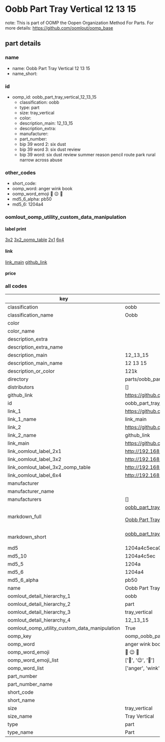 # Oobb Part Tray Vertical 12 13 15  

note: This is part of OOMP the Oopen Organization Method For Parts. For more details: https://github.com/oomlout/oomp_base

##  part details





### name
* name: Oobb Part Tray Vertical 12 13 15
* name_short: 
### id
* oomp_id: oobb_part_tray_vertical_12_13_15
  * classification: oobb
  * type: part
  * size: tray_vertical
  * color: 
  * description_main: 12_13_15
  * description_extra: 
  * manufacturer: 
  * part_number: 
  * bip 39 word 2: six dust
  * bip 39 word 3: six dust review
  * bip 39 word: six dust review summer reason pencil route park rural narrow across abuse

### other_codes
* short_code: 
* oomp_word: anger wink book
* oomp_word_emoji :anger: :wink: :book:
* md5_6_alpha: pb50
* md5_6: 1204a4






### oomlout_oomp_utility_custom_data_manipulation
#### label print
[3x2](http://192.168.1.245:1112/?label=oomp%20pb50)
[3x2_oomp_table](http://192.168.1.107:1112/?label=oomp%20pb50)
[2x1](http://192.168.1.242:1112/?label=oomp%20pb50)
[6x4](http://192.168.1.55:1112/?label=oomp%20pb50)    

#### link

[link_main](https://github.com/oomlout/oomlout_oomp_current_version_messy/tree/main/parts/oobb_part_tray_vertical_12_13_15) [github_link](https://github.com/oomlout/oomlout_oomp_part_src/tree/main/parts/oobb_part_tray_vertical_12_13_15)                             

#### price







### all codes 
| key | value |  
| --- | --- |  
| classification | oobb |  
| classification_name | Oobb |  
| color |  |  
| color_name |  |  
| description_extra |  |  
| description_extra_name |  |  
| description_main | 12_13_15 |  
| description_main_name | 12 13 15 |  
| description_or_color | 121k |  
| directory | parts/oobb_part_tray_vertical_12_13_15 |  
| distributors | [] |  
| github_link | https://github.com/oomlout/oomlout_oomp_part_src/tree/main/parts/oobb_part_tray_vertical_12_13_15 |  
| id | oobb_part_tray_vertical_12_13_15 |  
| link_1 | https://github.com/oomlout/oomlout_oomp_current_version_messy/tree/main/parts/oobb_part_tray_vertical_12_13_15 |  
| link_1_name | link_main |  
| link_2 | https://github.com/oomlout/oomlout_oomp_part_src/tree/main/parts/oobb_part_tray_vertical_12_13_15 |  
| link_2_name | github_link |  
| link_main | https://github.com/oomlout/oomlout_oomp_current_version_messy/tree/main/parts/oobb_part_tray_vertical_12_13_15 |  
| link_oomlout_label_2x1 | http://192.168.1.242:1112/?label=oomp%20pb50 |  
| link_oomlout_label_3x2 | http://192.168.1.245:1112/?label=oomp%20pb50 |  
| link_oomlout_label_3x2_oomp_table | http://192.168.1.107:1112/?label=oomp%20pb50 |  
| link_oomlout_label_6x4 | http://192.168.1.55:1112/?label=oomp%20pb50 |  
| manufacturer |  |  
| manufacturer_name |  |  
| manufacturers | [] |  
| markdown_full | [oobb_part_tray_vertical_12_13_15](https://github.com/oomlout/oomlout_oomp_current_version_messy/tree/main/parts/oobb_part_tray_vertical_12_13_15)<br>[](https://github.com/oomlout/oomlout_oomp_current_version_messy/tree/main/parts/oobb_part_tray_vertical_12_13_15)<br>[Oobb Part Tray Vertical 12 13 15](https://github.com/oomlout/oomlout_oomp_current_version_messy/tree/main/parts/oobb_part_tray_vertical_12_13_15)<br><br> |  
| markdown_short | [oobb_part_tray_vertical_12_13_15](https://github.com/oomlout/oomlout_oomp_current_version_messy/tree/main/parts/oobb_part_tray_vertical_12_13_15)<br><br> |  
| md5 | 1204a4c5eca057928ad98d937111164e |  
| md5_10 | 1204a4c5ec |  
| md5_5 | 1204a |  
| md5_6 | 1204a4 |  
| md5_6_alpha | pb50 |  
| name | Oobb Part Tray Vertical 12 13 15 |  
| oomlout_detail_hierarchy_1 | oobb |  
| oomlout_detail_hierarchy_2 | part |  
| oomlout_detail_hierarchy_3 | tray_vertical |  
| oomlout_detail_hierarchy_4 | 12_13_15 |  
| oomlout_oomp_utility_custom_data_manipulation | True |  
| oomp_key | oomp_oobb_part_tray_vertical_12_13_15 |  
| oomp_word | anger wink book |  
| oomp_word_emoji | :anger: :wink: :book: |  
| oomp_word_emoji_list | [':anger:', ':wink:', ':book:'] |  
| oomp_word_list | ['anger', 'wink', 'book'] |  
| part_number |  |  
| part_number_name |  |  
| short_code |  |  
| short_name |  |  
| size | tray_vertical |  
| size_name | Tray Vertical |  
| type | part |  
| type_name | Part |  
